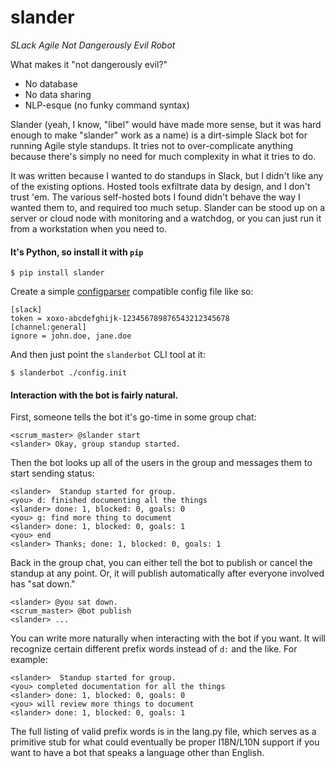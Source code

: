 # slander

_SLack Agile Not Dangerously Evil Robot_

What makes it "not dangerously evil?"

* No database
* No data sharing
* NLP-esque (no funky command syntax)

Slander (yeah, I know, "libel" would have made more sense, but it was hard enough to make "slander" work as a name) is a dirt-simple Slack bot for running Agile style standups. It tries not to over-complicate anything because there's simply no need for much complexity in what it tries to do.

It was written because I wanted to do standups in Slack, but I didn't like any of the existing options. Hosted tools exfiltrate data by design, and I don't trust 'em. The various self-hosted bots I found didn't behave the way I wanted them to, and required too much setup. Slander can be stood up on a server or cloud node with monitoring and a watchdog, or you can just run it from a workstation when you need to.

#### It's Python, so install it with `pip`

    $ pip install slander

Create a simple [configparser](https://docs.python.org/3/library/configparser.html#configparser.ConfigParser "ConfigParser") compatible config file like so:

    [slack]
    token = xoxo-abcdefghijk-123456789876543212345678
    [channel:general]
    ignore = john.doe, jane.doe

And then just point the `slanderbot` CLI tool at it:

    $ slanderbot ./config.init

#### Interaction with the bot is fairly natural.

First, someone tells the bot it's go-time in some group chat:

    <scrum_master> @slander start
    <slander> Okay, group standup started.

Then the bot looks up all of the users in the group and messages them to start sending status:

    <slander>  Standup started for group.
    <you> d: finished documenting all the things
    <slander> done: 1, blocked: 0, goals: 0
    <you> g: find more thing to document
    <slander> done: 1, blocked: 0, goals: 1
    <you> end
    <slander> Thanks; done: 1, blocked: 0, goals: 1

Back in the group chat, you can either tell the bot to publish or cancel the standup at any point. Or, it will publish automatically after everyone involved has "sat down." 

    <slander> @you sat down.
    <scrum_master> @bot publish
    <slander> ...

You can write more naturally when interacting with the bot if you want. It will recognize certain different prefix words instead of `d:` and the like. For example:

    <slander>  Standup started for group.
    <you> completed documentation for all the things
    <slander> done: 1, blocked: 0, goals: 0
    <you> will review more things to document
    <slander> done: 1, blocked: 0, goals: 1

The full listing of valid prefix words is in the lang.py file, which serves as a primitive stub for what could eventually be proper I18N/L10N support if you want to have a bot that speaks a language other than English.
